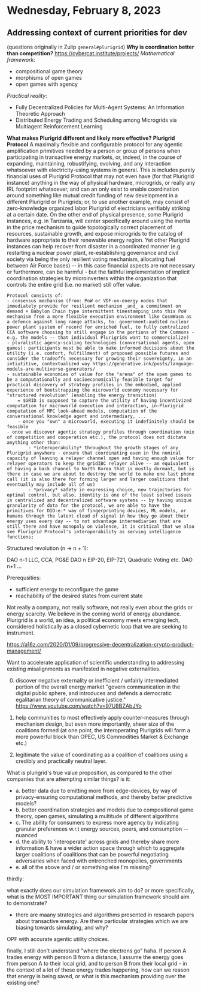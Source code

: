 # Wednesday, February 8, 2023

## Addressing context of current priorities for dev

(questions originally in Zulip `general#plurigrid`)
**Why is coordination better than competition?**
<https://cybercat.institute/projects/>
_Mathematical framework_:

- compositional game theory
- morphisms of open games
- open games with agency

_Practical reality_:

- Fully Decentralized Policies for Multi-Agent Systems: An Information Theoretic Approach
- Distributed Energy Trading and Scheduling among Microgrids via Multiagent Reinforcement Learning

**What makes Plurigrid different and likely more effective?**
**Plurigrid Protocol**
A maximally flexible and configurable protocol for any agentic amplification primitives needed by a person or group of persons when participating in transactive energy markets, or, indeed, in the course of expanding, maintaining, robustifying, evolving, and any interaction whatsoever with electricity-using systems in general. This is includes purely financial uses of Plurigrid Protocol that may not even have (for that Plurigrid instance) anything in the way of physical hardware, microgrids, or really any IRL footprint whatsoever, and can an only exist to enable coordination around something like mutual credit funding of new development in a different Plurigrid or Plurigrids; or, to use another example, may consist of zero-knowledge organized labor Plurigrid of electricians verifiably striking at a certain date. On the other end of physical presence, some Plurigrid instances, e.g. in Tanzania, will center specifically around using the inertia in the price mechanism to guide topologically correct placement of resources, sustainable growth, and expose microgrids to the catalog of hardware appropriate to their renewable energy region.
    Yet other Plurigrid instances can help recover from disaster in a coordinated manner (e.g. restarting a nuclear power plant, re-establishing governance and civil society via being the only resilient voting mechanism, allocating fuel between Air Force bases) -- in this case financial aspects are not necessary or furthermore, can be harmful - but the faithful implementation of implicit coordination strategies by microinverters within the organization that controls the entire grid (i.e. no market) still offer value.

    Protocol consists of:
    - consensus mechanism (from: PoW or VDF-on-energy nodes that immediately provide for resilient mechanism _and_ a commitment on demand + Babylon Chain type intermittent timestamping into this PoW mechanism from a more flexible execution environment like CosmWasm as a defence against long range attacks, to: government-audited nuclear power plant system of record for enriched fuel, to fully centralized CCA software choosing to still engage in the portions of the Commons - e.g. the models -- that individual Plurigrids want to commercialize)
    - pluralistic agency-scaling technologies (conversational agents, open games): participants must be able to make informed decisions about the utility (i.e. comfort, fulfillment) of proposed possible futures and consider the tradeoffs necessary for growing their sovereignty, in an intiutitive, contextualized way https://generative.ink/posts/language-models-are-multiverse-generators/
    - sustainable economies of value for the "arena" of the open games to be a computationally and socioeconomically feasible target for practical discovery of strategy profiles in the embodied, applied experience of bootstrapping the microworld economy necessary for "structured revolution" (enabling the energy transition)
        = $GRID is supposed to capture the utility of having incentivized computation for microworld execution and interaction, in-Plurigrid computation of MPC look-ahead models, computation of the conversational knowledge agent and intermediary, ...
        - once you "own" a microworld, executing it indefinitely should be feasible
    - once we discover agentic strategy profiles through coordination (mix of competition and cooperation etc.), the protocol does not dictate anything other than:
            - *interoperability* throughout the growth stages of any Plurigrid anywhere - ensure that coordinating even in the nominal capacity of leaving a relayer channel open and having enough value for relayer operators to keep the gridIBC relayer alive -- an equivalent of having a back channel to North Korea that is mostly dormant, but is there in case we are about to destroy the world to make one last phone call (it is also there for forming larger and larger coalitions that eventually may include all of us)
            - *privacy* safety in expressing choice, new trajectories for optimal control, but also, identity is one of the least solved issues in centralized and decentralized software systems -- by having unique granularity of data for the protocol, we are able to have the primitives for DID:e:* way of fingerprinting devices, ML models, or humans through the latent cloud of signal in how they go about their energy uses every day -- to not advantage intermediaries that are still there and have monopoly on violence, it is critical that we also see Plurigrid Protocol's interoperability as serving intelligence functions;

Structured revolution (n -> n + 1):

DAO n-1 LLC, CCA, PG&E
DAO n EIP-20, EIP-721, Quadratic Voting etc.
DAO n+1 ...

Prerequsities:

- sufficient energy to reconfigure the game
- reachability of the desired states from current state

Not really a company, not really software, not really even about the grids or energy scarcity.
We believe in the coming world of energy abundance.
Plurigrid is a world, an idea, a political economy meets emerging tech, considered holistically as a closed cybernetic loop that we are seeking to instrument.

<https://a16z.com/2020/01/09/progressive-decentralization-crypto-product-management/>

Want to accelerate application of scientific understanding to addressing existing misalignments as manifested in negative externalities.

0. discover negative externality or inefficient / unfairly intermediated portion of the overall energy market
"govern communication in the digital public sphere, and introduces and defends a democratic egalitarian theory of communicative justice." <https://www.youtube.com/watch?v=97U8BZAbJYo>

1. help communities to most effectively apply counter-measures through mechanism design, but even more importantly, sheer size of the coalitions formed (at one point, the interoperating Plurigrids will form a more powerful block than OPEC, US Commodities Market & Exchange etc.)

2. legitimate the value of coordinating as a coalition of coalitions using a credibly and practically neutral layer.

What is plurigrid's true value proposition, as compared to the other companies that are attempting similar things? is it:

- a. better data due to emitting more from edge-devices, by way of privacy-ensuring computational methods, and thereby better predictive models?
- b. better coordination strategies and models due to compositional game theory, open games, simulating a multitude of different algorithms
- c. The ability for consumers to express more agency by indicating granular preferences w.r.t energy sources, peers, and consumption -- nuanced
- d. the ability to 'interoperate' across grids and thereby share more information & have a wider action space through which to aggregate larger coalitions of coalitions that can be powerful negotiating adversaries when faced with entrenched monopolies, governments
- e. all of the above and / or something else I'm missing?

thirdly:

what exactly does our simulation framework aim to do? or more specifically, what is the MOST IMPORTANT thing our simulation framework should aim to demonstrate?

- there are maany strategies and algorithms presented in research papers about transactive energy. Are there particular strategies which we are biasing towards simulating, and why?

OPF with accurate agentic utility choices.

finally, I still don't understand "where the electrons go" haha. If person A trades energy with person B from a distance, I assume the energy goes from person A to their local grid, and to person B from their local grid - in the context of a lot of these energy trades happening, how can we reason that energy is being saved, or what is this mechanism providing over the existing one?
